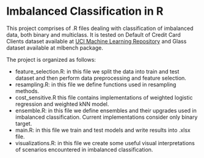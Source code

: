 # Imbalanced Classification in R

This project comprises of .R files dealing with classification of imbalanced data, both binary and multiclass. It is tested on Default of Credit Card Clients dataset available at
[UCI Machine Learning Repository](https://archive.ics.uci.edu/dataset/350/default+of+credit+card+clients) and Glass dataset available at mlbench package. 

The project is organized as follows:

* feature_selection.R: in this file we split the data into train and test dataset and then perform data preprocessing and feature selection.
* resampling.R: in this file we define functions used in resampling methods.
* cost_sensitive.R this file contains implementations of weighted logistic regression and weighted kNN model.
* ensemble.R: in this file we define ensembles and their upgrades used in imbalanced classification. Current implementations consider only binary target.
* main.R: in this file we train and test models and write results into .xlsx file.
* visualizations.R: in this file we create some useful visual interpretations of scenarios encountered in imbalanced classification.

